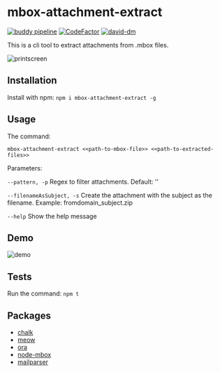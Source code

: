 # mbox-attachment-extract
[![buddy pipeline](https://app.buddy.works/dev-next/mbox-attachment-extract/pipelines/pipeline/204178/badge.svg?token=97bf4dcd17a1b58262a8a015c9528b9846ee0998e240f0de9322008e604b7df7 "buddy pipeline")](https://app.buddy.works/dev-next/mbox-attachment-extract/pipelines/pipeline/204178)
[![CodeFactor](https://www.codefactor.io/repository/github/andre000/mbox-attachment-extract/badge)](https://www.codefactor.io/repository/github/andre000/mbox-attachment-extract)
[![david-dm](https://david-dm.org/andre000/mbox-attachment-extract.svg)](https://github.com/andre000/mbox-attachment-extract/network/dependencies)

This is a cli tool to extract attachments from .mbox files.

![printscreen](https://i.imgur.com/qC0jtQn.png)

## Installation

Install with npm: `npm i mbox-attachment-extract -g`

## Usage

The command:

`mbox-attachment-extract <<path-to-mbox-file>> <<path-to-extracted-files>>`

Parameters:

`--pattern, -p` Regex to filter attachments. Default: ''

`--filenameAsSubject, -s` Create the attachment with the subject as the filename. Example: fromdomain_subject.zip

`--help` Show the help message

## Demo

![demo](https://github.com/andre000/mbox-attachment-extract/raw/master/demo.svg?sanitize=true)

## Tests

Run the command: `npm t`

## Packages

- [chalk](https://github.com/chalk/chalk)
- [meow](https://github.com/sindresorhus/meow)
- [ora](https://github.com/sindresorhus/ora)
- [node-mbox](https://github.com/robertklep/node-mbox)
- [mailparser](https://github.com/nodemailer/mailparser)
